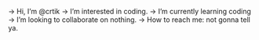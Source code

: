 -> Hi, I’m @crtik
-> I’m interested in coding.
-> I’m currently learning coding
-> I’m looking to collaborate on nothing.
-> How to reach me: not gonna tell ya.

